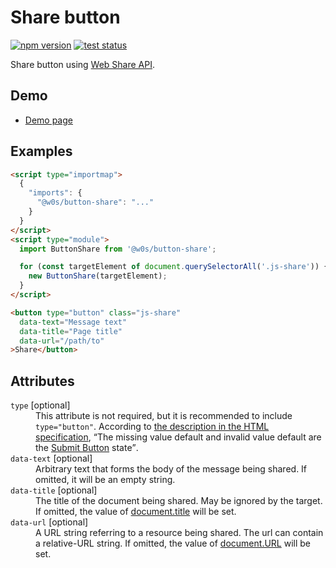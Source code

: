 # Share button

[![npm version](https://badge.fury.io/js/%40saekitominaga%2Fcustomelements-button-share.svg)](https://www.npmjs.com/package/@saekitominaga/customelements-button-share)
[![test status](https://github.com/SaekiTominaga/frontend/actions/workflows/button-share-test.yml/badge.svg)](https://github.com/SaekiTominaga/frontend/actions/workflows/button-share-test.yml)

Share button using [Web Share API](https://www.w3.org/TR/web-share/).

## Demo

- [Demo page](https://saekitominaga.github.io/frontend/packages/button-share/demo/)

## Examples

```HTML
<script type="importmap">
  {
    "imports": {
      "@w0s/button-share": "..."
    }
  }
</script>
<script type="module">
  import ButtonShare from '@w0s/button-share';

  for (const targetElement of document.querySelectorAll('.js-share')) {
    new ButtonShare(targetElement);
  }
</script>

<button type="button" class="js-share"
  data-text="Message text"
  data-title="Page title"
  data-url="/path/to"
>Share</button>
```

## Attributes

<dl>
<dt><code>type</code> [optional]</dt>
<dd>This attribute is not required, but it is recommended to include <code>type="button"</code>. According to <a href="https://html.spec.whatwg.org/multipage/form-elements.html#attr-button-type">the description in the HTML specification</a>, <q cite="https://html.spec.whatwg.org/multipage/form-elements.html#attr-button-type">The missing value default and invalid value default are the <a href="https://html.spec.whatwg.org/multipage/form-elements.html#attr-button-type-submit-state">Submit Button</a> state</q>.</dd>
<dt><code>data-text</code> [optional]</dt>
<dd>Arbitrary text that forms the body of the message being shared. If omitted, it will be an empty string.</dd>
<dt><code>data-title</code> [optional]</dt>
<dd>The title of the document being shared. May be ignored by the target. If omitted, the value of <a href="https://developer.mozilla.org/en-US/docs/Web/API/Document/title">document.title</a> will be set.</dd>
<dt><code>data-url</code> [optional]</dt>
<dd>A URL string referring to a resource being shared. The url can contain a relative-URL string. If omitted, the value of <a href="https://developer.mozilla.org/en-US/docs/Web/API/Document/URL">document.URL</a> will be set.</dd>
</dl>
